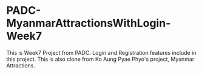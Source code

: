 # PADC-MyanmarAttractionsWithLogin-Week7
This is Week7 Project from PADC. Login and Registration features include in this project. This is also clone from Ko Aung Pyae Phyo's project, Myanmar Attractions. 

